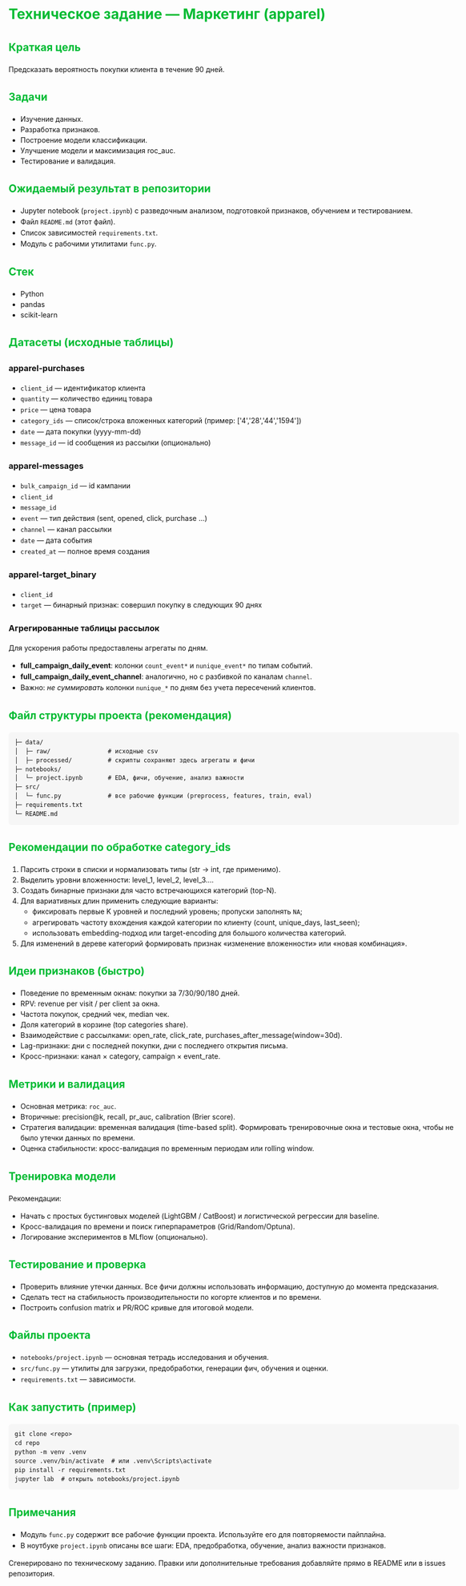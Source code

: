 <!doctype html>
<html lang="ru">
<head>
  <meta charset="utf-8" />
  <title>README — ТЗ Маркетинг (apparel)</title>
  <meta name="viewport" content="width=device-width,initial-scale=1" />
  <style>body{font-family:Inter,Segoe UI,Arial,sans-serif;line-height:1.5;color:#111;padding:24px;max-width:900px}h1,h2{color:#0b3}pre{background:#f6f6f6;padding:12px;border-radius:6px;overflow:auto}</style>
</head>
<body>
  <h1>Техническое задание — Маркетинг (apparel)</h1>

  <h2>Краткая цель</h2>
  <p>Предсказать вероятность покупки клиента в течение 90 дней.</p>

  <h2>Задачи</h2>
  <ul>
    <li>Изучение данных.</li>
    <li>Разработка признаков.</li>
    <li>Построение модели классификации.</li>
    <li>Улучшение модели и максимизация roc_auc.</li>
    <li>Тестирование и валидация.</li>
  </ul>

  <h2>Ожидаемый результат в репозитории</h2>
  <ul>
    <li>Jupyter notebook (<code>project.ipynb</code>) с разведочным анализом, подготовкой признаков, обучением и тестированием.</li>
    <li>Файл <code>README.md</code> (этот файл).</li>
    <li>Список зависимостей <code>requirements.txt</code>.</li>
    <li>Модуль с рабочими утилитами <code>func.py</code>.</li>
  </ul>

  <h2>Стек</h2>
  <ul>
    <li>Python</li>
    <li>pandas</li>
    <li>scikit-learn</li>
  </ul>

  <h2>Датасеты (исходные таблицы)</h2>
  <h3>apparel-purchases</h3>
  <ul>
    <li><code>client_id</code> — идентификатор клиента</li>
    <li><code>quantity</code> — количество единиц товара</li>
    <li><code>price</code> — цена товара</li>
    <li><code>category_ids</code> — список/строка вложенных категорий (пример: ['4','28','44','1594'])</li>
    <li><code>date</code> — дата покупки (yyyy-mm-dd)</li>
    <li><code>message_id</code> — id сообщения из рассылки (опционально)</li>
  </ul>

  <h3>apparel-messages</h3>
  <ul>
    <li><code>bulk_campaign_id</code> — id кампании</li>
    <li><code>client_id</code></li>
    <li><code>message_id</code></li>
    <li><code>event</code> — тип действия (sent, opened, click, purchase ...)</li>
    <li><code>channel</code> — канал рассылки</li>
    <li><code>date</code> — дата события</li>
    <li><code>created_at</code> — полное время создания</li>
  </ul>

  <h3>apparel-target_binary</h3>
  <ul>
    <li><code>client_id</code></li>
    <li><code>target</code> — бинарный признак: совершил покупку в следующих 90 днях</li>
  </ul>

  <h3>Агрегированные таблицы рассылок</h3>
  <p>Для ускорения работы предоставлены агрегаты по дням.</p>
  <ul>
    <li><strong>full_campaign_daily_event</strong>: колонки <code>count_event*</code> и <code>nunique_event*</code> по типам событий.</li>
    <li><strong>full_campaign_daily_event_channel</strong>: аналогично, но с разбивкой по каналам <code>channel</code>.</li>
    <li>Важно: <em>не суммировать</em> колонки <code>nunique_*</code> по дням без учета пересечений клиентов.</li>
  </ul>

  <h2>Файл структуры проекта (рекомендация)</h2>
  <pre><code>├─ data/
│  ├─ raw/                # исходные csv
│  ├─ processed/          # скрипты сохраняют здесь агрегаты и фичи
├─ notebooks/
│  └─ project.ipynb       # EDA, фичи, обучение, анализ важности
├─ src/
│  └─ func.py             # все рабочие функции (preprocess, features, train, eval)
├─ requirements.txt
└─ README.md
</code></pre>

  <h2>Рекомендации по обработке category_ids</h2>
  <ol>
    <li>Парсить строки в списки и нормализовать типы (str → int, где применимо).</li>
    <li>Выделить уровни вложенности: level_1, level_2, level_3....</li>
    <li>Создать бинарные признаки для часто встречающихся категорий (top-N). </li>
    <li>Для вариативных длин применить следующие варианты:
      <ul>
        <li>фиксировать первые K уровней и последний уровень; пропуски заполнять <code>NA</code>;</li>
        <li>агрегировать частоту вхождения каждой категории по клиенту (count, unique_days, last_seen);</li>
        <li>использовать embedding-подход или target-encoding для большого количества категорий.</li>
      </ul>
    </li>
    <li>Для изменений в дереве категорий формировать признак «изменение вложенности» или «новая комбинация».</li>
  </ol>

  <h2>Идеи признаков (быстро)
  </h2>
  <ul>
    <li>Поведение по временным окнам: покупки за 7/30/90/180 дней.</li>
    <li>RPV: revenue per visit / per client за окна.</li>
    <li>Частота покупок, средний чек, median чек.</li>
    <li>Доля категорий в корзине (top categories share).</li>
    <li>Взаимодействие с рассылками: open_rate, click_rate, purchases_after_message(window=30d).</li>
    <li>Lag-признаки: дни с последней покупки, дни с последнего открытия письма.</li>
    <li>Кросс-признаки: канал × category, campaign × event_rate.</li>
  </ul>

  <h2>Метрики и валидация</h2>
  <ul>
    <li>Основная метрика: <code>roc_auc</code>.</li>
    <li>Вторичные: precision@k, recall, pr_auc, calibration (Brier score).</li>
    <li>Стратегия валидации: временная валидация (time-based split). Формировать тренировочные окна и тестовые окна, чтобы не было утечки данных по времени.</li>
    <li>Оценка стабильности: кросс-валидация по временным периодам или rolling window.</li>
  </ul>

  <h2>Тренировка модели</h2>
  <p>Рекомендации:</p>
  <ul>
    <li>Начать с простых бустинговых моделей (LightGBM / CatBoost) и логистической регрессии для baseline.</li>
    <li>Кросс-валидация по времени и поиск гиперпараметров (Grid/Random/Optuna).</li>
    <li>Логирование экспериментов в MLflow (опционально).</li>
  </ul>

  <h2>Тестирование и проверка</h2>
  <ul>
    <li>Проверить влияние утечки данных. Все фичи должны использовать информацию, доступную до момента предсказания.</li>
    <li>Сделать тест на стабильность производительности по когорте клиентов и по времени.</li>
    <li>Построить confusion matrix и PR/ROC кривые для итоговой модели.</li>
  </ul>

  <h2>Файлы проекта</h2>
  <ul>
    <li><code>notebooks/project.ipynb</code> — основная тетрадь исследования и обучения.</li>
    <li><code>src/func.py</code> — утилиты для загрузки, предобработки, генерации фич, обучения и оценки.</li>
    <li><code>requirements.txt</code> — зависимости.</li>
  </ul>

  <h2>Как запустить (пример)</h2>
  <pre><code>git clone &lt;repo&gt;
cd repo
python -m venv .venv
source .venv/bin/activate  # или .venv\Scripts\activate
pip install -r requirements.txt
jupyter lab  # открыть notebooks/project.ipynb
</code></pre>

  <h2>Примечания</h2>
  <ul>
    <li>Модуль <code>func.py</code> содержит все рабочие функции проекта. Используйте его для повторяемости пайплайна.</li>
    <li>В ноутбуке <code>project.ipynb</code> описаны все шаги: EDA, предобработка, обучение, анализ важности признаков.</li>
  </ul>

  <footer>
    <p>Сгенерировано по техническому заданию. Правки или дополнительные требования добавляйте прямо в README или в issues репозитория.</p>
  </footer>
</body>
</html>

